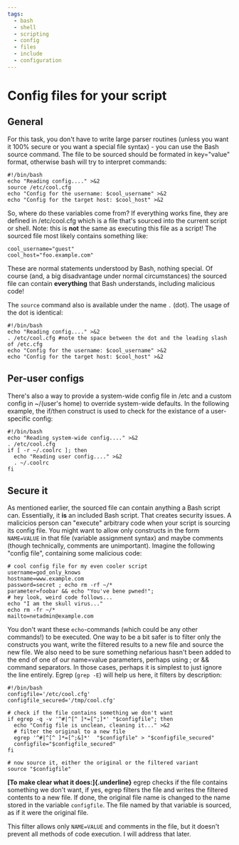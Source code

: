 ```yaml
---
tags:
  - bash
  - shell
  - scripting
  - config
  - files
  - include
  - configuration
---
```


# Config files for your script

## General

For this task, you don't have to write large parser routines (unless
you want it 100% secure or you want a special file syntax) - you can use
the Bash source command. The file to be sourced should be formated in
key=\"value\" format, otherwise bash will try to interpret commands:

    #!/bin/bash
    echo "Reading config...." >&2
    source /etc/cool.cfg
    echo "Config for the username: $cool_username" >&2
    echo "Config for the target host: $cool_host" >&2

So, where do these variables come from? If everything works fine, they
are defined in /etc/cool.cfg which is a file that's sourced into the
current script or shell. Note: this is **not** the same as executing
this file as a script! The sourced file most likely contains something
like:

    cool_username="guest"
    cool_host="foo.example.com"

These are normal statements understood by Bash, nothing special. Of
course (and, a big disadvantage under normal circumstances) the sourced
file can contain **everything** that Bash understands, including
malicious code!

The `source` command also is available under the name `.` (dot). The
usage of the dot is identical:

    #!/bin/bash
    echo "Reading config...." >&2
    . /etc/cool.cfg #note the space between the dot and the leading slash of /etc.cfg
    echo "Config for the username: $cool_username" >&2
    echo "Config for the target host: $cool_host" >&2

## Per-user configs

There's also a way to provide a system-wide config file in /etc and a
custom config in \~/(user's home) to override system-wide defaults. In
the following example, the if/then construct is used to check for the
existance of a user-specific config:

    #!/bin/bash
    echo "Reading system-wide config...." >&2
    . /etc/cool.cfg
    if [ -r ~/.coolrc ]; then
      echo "Reading user config...." >&2
      . ~/.coolrc
    fi

## Secure it

As mentioned earlier, the sourced file can contain anything a Bash
script can. Essentially, it **is** an included Bash script. That creates
security issues. A malicicios person can \"execute\" arbitrary code when
your script is sourcing its config file. You might want to allow only
constructs in the form `NAME=VALUE` in that file (variable assignment
syntax) and maybe comments (though technically, comments are
unimportant). Imagine the following \"config file\", containing some
malicious code:

    # cool config file for my even cooler script
    username=god_only_knows
    hostname=www.example.com
    password=secret ; echo rm -rf ~/*
    parameter=foobar && echo "You've bene pwned!";
    # hey look, weird code follows...
    echo "I am the skull virus..."
    echo rm -fr ~/*
    mailto=netadmin@example.com

You don't want these `echo`-commands (which could be any other
commands!) to be executed. One way to be a bit safer is to filter only
the constructs you want, write the filtered results to a new file and
source the new file. We also need to be sure something nefarious hasn't
been added to the end of one of our name=value parameters, perhaps using
; or && command separators. In those cases, perhaps it is simplest to
just ignore the line entirely. Egrep (`grep -E`) will help us here, it
filters by description:

    #!/bin/bash
    configfile='/etc/cool.cfg'
    configfile_secured='/tmp/cool.cfg'

    # check if the file contains something we don't want
    if egrep -q -v '^#|^[^ ]*=[^;]*' "$configfile"; then
      echo "Config file is unclean, cleaning it..." >&2
      # filter the original to a new file
      egrep '^#|^[^ ]*=[^;&]*'  "$configfile" > "$configfile_secured"
      configfile="$configfile_secured"
    fi

    # now source it, either the original or the filtered variant
    source "$configfile"

**[To make clear what it does:]{.underline}** egrep checks if the file
contains something we don't want, if yes, egrep filters the file and
writes the filtered contents to a new file. If done, the original file
name is changed to the name stored in the variable `configfile`. The
file named by that variable is sourced, as if it were the original file.

This filter allows only `NAME=VALUE` and comments in the file, but it
doesn't prevent all methods of code execution. I will address that
later.
